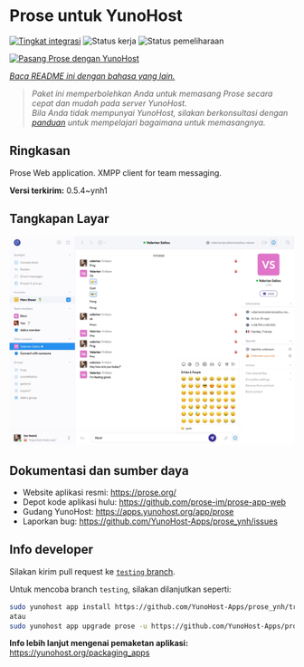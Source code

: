 <!--
N.B.: README ini dibuat secara otomatis oleh <https://github.com/YunoHost/apps/tree/master/tools/readme_generator>
Ini TIDAK boleh diedit dengan tangan.
-->

# Prose untuk YunoHost

[![Tingkat integrasi](https://apps.yunohost.org/badge/integration/prose)](https://ci-apps.yunohost.org/ci/apps/prose/)
![Status kerja](https://apps.yunohost.org/badge/state/prose)
![Status pemeliharaan](https://apps.yunohost.org/badge/maintained/prose)

[![Pasang Prose dengan YunoHost](https://install-app.yunohost.org/install-with-yunohost.svg)](https://install-app.yunohost.org/?app=prose)

*[Baca README ini dengan bahasa yang lain.](./ALL_README.md)*

> *Paket ini memperbolehkan Anda untuk memasang Prose secara cepat dan mudah pada server YunoHost.*  
> *Bila Anda tidak mempunyai YunoHost, silakan berkonsultasi dengan [panduan](https://yunohost.org/install) untuk mempelajari bagaimana untuk memasangnya.*

## Ringkasan

Prose Web application. XMPP client for team messaging.

**Versi terkirim:** 0.5.4~ynh1

## Tangkapan Layar

![Tangkapan Layar pada Prose](./doc/screenshots/screenshot.jpg)

## Dokumentasi dan sumber daya

- Website aplikasi resmi: <https://prose.org/>
- Depot kode aplikasi hulu: <https://github.com/prose-im/prose-app-web>
- Gudang YunoHost: <https://apps.yunohost.org/app/prose>
- Laporkan bug: <https://github.com/YunoHost-Apps/prose_ynh/issues>

## Info developer

Silakan kirim pull request ke [`testing` branch](https://github.com/YunoHost-Apps/prose_ynh/tree/testing).

Untuk mencoba branch `testing`, silakan dilanjutkan seperti:

```bash
sudo yunohost app install https://github.com/YunoHost-Apps/prose_ynh/tree/testing --debug
atau
sudo yunohost app upgrade prose -u https://github.com/YunoHost-Apps/prose_ynh/tree/testing --debug
```

**Info lebih lanjut mengenai pemaketan aplikasi:** <https://yunohost.org/packaging_apps>
